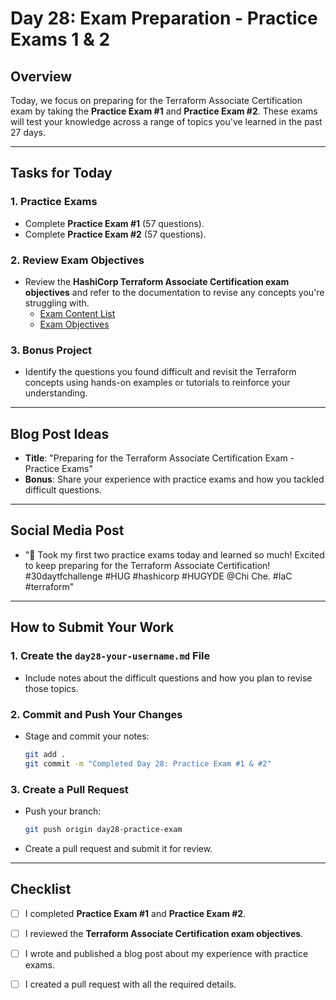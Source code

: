 # Day 28: Exam Preparation - Practice Exams 1 & 2

## Overview

Today, we focus on preparing for the Terraform Associate Certification exam by taking the **Practice Exam #1** and **Practice Exam #2**. These exams will test your knowledge across a range of topics you've learned in the past 27 days.

---

## Tasks for Today

### 1. **Practice Exams**
   - Complete **Practice Exam #1** (57 questions).
   - Complete **Practice Exam #2** (57 questions).

### 2. **Review Exam Objectives**
   - Review the **HashiCorp Terraform Associate Certification exam objectives** and refer to the documentation to revise any concepts you're struggling with.
     - [Exam Content List](https://developer.hashicorp.com/terraform/tutorials/certification-003/associate-study-003)
     - [Exam Objectives](https://developer.hashicorp.com/terraform/tutorials/certification-003/associate-study-003)

### 3. **Bonus Project**
   - Identify the questions you found difficult and revisit the Terraform concepts using hands-on examples or tutorials to reinforce your understanding.

---

## Blog Post Ideas
- **Title**: "Preparing for the Terraform Associate Certification Exam - Practice Exams"
- **Bonus**: Share your experience with practice exams and how you tackled difficult questions.

---

## Social Media Post
- "🚀 Took my first two practice exams today and learned so much! Excited to keep preparing for the Terraform Associate Certification! #30daytfchallenge #HUG #hashicorp #HUGYDE @Chi Che. #IaC #terraform"

---

## How to Submit Your Work

### 1. **Create the `day28-your-username.md` File**
   - Include notes about the difficult questions and how you plan to revise those topics.

### 2. **Commit and Push Your Changes**
   - Stage and commit your notes:
     ```bash
     git add .
     git commit -m "Completed Day 28: Practice Exam #1 & #2"
     ```

### 3. **Create a Pull Request**
   - Push your branch:
     ```bash
     git push origin day28-practice-exam
     ```
   - Create a pull request and submit it for review.

---

## Checklist
- [ ] I completed **Practice Exam #1** and **Practice Exam #2**.
- [ ] I reviewed the **Terraform Associate Certification exam objectives**.
- [ ] I wrote and published a blog post about my experience with practice exams.
- [ ] I created a pull request with all the required details.




